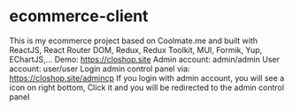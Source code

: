 # ecommerce-client
This is my ecommerce project based on Coolmate.me and built with ReactJS, React Router DOM, Redux, Redux Toolkit, MUI, Formik, Yup, EChartJS,...
Demo: https://closhop.site
Admin account: admin/admin
User account: user/user
Login admin control panel via: https://closhop.site/admincp
If you login with admin account, you will see a icon on right bottom, Click it and you will be redirected to the admin control panel

